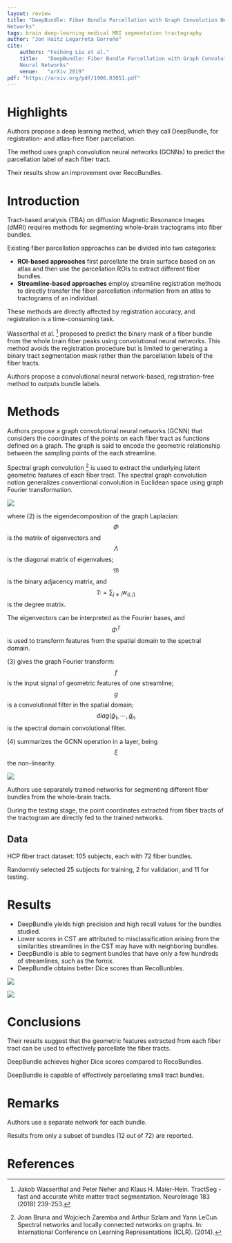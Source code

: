 ```yaml
---
layout: review
title: "DeepBundle: Fiber Bundle Parcellation with Graph Convolution Neural
Networks"
tags: brain deep-learning medical MRI segmentation tractography
author: "Jon Haitz Legarreta Gorroño"
cite:
    authors: "Feihong Liu et al."
    title:   "DeepBundle: Fiber Bundle Parcellation with Graph Convolution
    Neural Networks"
    venue:   "arXiv 2019"
pdf: "https://arxiv.org/pdf/1906.03051.pdf"
---
```



# Highlights

Authors propose a deep learning method, which they call DeepBundle, for
registration- and atlas-free fiber parcellation.

The method uses graph convolution neural networks (GCNNs) to predict the
parcellation label of each fiber tract.

Their results show an improvement over RecoBundles.


# Introduction

Tract-based analysis (TBA) on diffusion Magnetic Resonance Images (dMRI)
requires methods for segmenting whole-brain tractograms into fiber bundles.

Existing fiber parcellation approaches can be divided into two categories:

- **ROI-based approaches** first parcellate the brain surface based on an atlas
 and then use the parcellation ROIs to extract different fiber bundles.
- **Streamline-based approaches** employ streamline registration methods to
directly transfer the fiber parcellation information from an atlas to
tractograms of an individual.

These methods are directly affected by registration accuracy, and registration
is a time-consuming task.

Wasserthal et al. [^1] proposed to predict the binary mask of a fiber bundle
from the whole brain fiber peaks using convolutional neural networks. This
method avoids the registration procedure but is limited to generating a binary
tract segmentation mask rather than the parcellation labels of the fiber tracts.

Authors propose a convolutional neural network-based, registration-free method
to outputs bundle labels.


# Methods

Authors propose a graph convolutional neural networks (GCNN) that considers the
coordinates of the points on each fiber tract as functions defined on a graph.
The graph is said to encode the geometric relationship between the sampling
points of the each streamline.

Spectral graph convolution [^2] is used to extract the underlying latent
geometric features of each fiber tract. The spectral graph convolution notion
generalizes conventional convolution in Euclidean space using graph Fourier
transformation.

![](/article/images/DeepBundle/Spectral_convolution_equations.png)

where (2) is the eigendecomposition of the graph Laplacian: $$\Phi$$ is the
matrix of eigenvectors and $$\Lambda$$ is the diagonal matrix of eigenvalues;
$$\mathfrak{W}$$ is the binary adjacency matrix, and
$$\mathfrak{D} = \sum_{j \neq i} w_{(i,j)}$$ is the degree matrix.

The eigenvectors can be interpreted as the Fourier bases, and $$\Phi^{T}$$ is
used to transform features from the spatial domain to the spectral domain.

(3) gives the graph Fourier transform: $$f$$ is the input signal of geometric
features of one streamline; $$g$$ is a convolutional filter in the spatial
domain; $$diag(\hat{g}_{1}, \cdots, \hat{g}_{n}$$ is the spectral domain
convolutional filter.

(4) summarizes the GCNN operation in a layer, being $$\xi$$ the non-linearity.


![](/article/images/DeepBundle/Architecture.png)

Authors use separately trained networks for segmenting different fiber bundles
from the whole-brain tracts.

During the testing stage, the point coordinates extracted from fiber tracts of
the tractogram are directly fed to the trained networks.

## Data

HCP fiber tract dataset: 105 subjects, each with 72 fiber bundles.

Randomnly selected 25 subjects for training, 2 for validation, and 11 for
testing.


# Results

- DeepBundle yields high precision and high recall values for the bundles
studied.
- Lower scores in CST are attributed to misclassification arising from the
similarities streamlines in the CST may have with neighboring bundles.
- DeepBundle is able to segment bundles that have only a few hundreds of
streamlines, such as the fornix.
- DeepBundle obtains better Dice scores than RecoBunbles.

![](/article/images/DeepBundle/Results_image.png)

![](/article/images/DeepBundle/Results_table.png)


# Conclusions

Their results suggest that the geometric features extracted from each fiber
tract can be used to effectively parcellate the fiber tracts.

DeepBundle achieves higher Dice scores compared to RecoBundles.

DeepBundle is capable of effectively parcellating small tract bundles.


# Remarks

Authors use a separate network for each bundle.

Results from only a subset of bundles (12 out of 72) are reported.


# References

[^1]: Jakob Wasserthal and Peter Neher and Klaus H. Maier-Hein. TractSeg - fast
      and accurate white matter tract segmentation. NeuroImage 183 (2018)
      239-253.

[^2]: Joan Bruna and Wojciech Zaremba and Arthur Szlam and Yann LeCun. Spectral
      networks and locally connected networks on graphs. In: International
      Conference on Learning Representations (ICLR). (2014).
